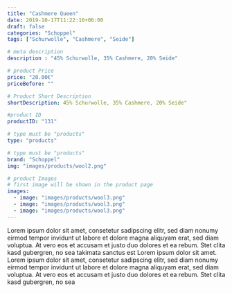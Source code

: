 ```yaml
---
title: "Cashmere Queen"
date: 2019-10-17T11:22:16+06:00
draft: false
categories: "Schoppel"
tags: ["Schurwolle", "Cashmere", "Seide"]

# meta description
description : "45% Schurwolle, 35% Cashmere, 20% Seide"

# product Price
price: "20.00€"
priceBefore: ""

# Product Short Description
shortDescription: 45% Schurwolle, 35% Cashmere, 20% Seide"

#product ID
productID: "131"

# type must be "products"
type: "products"

# type must be "products"
brand: "Schoppel"
img: "images/products/wool2.png"   

# product Images
# first image will be shown in the product page
images:
  - image: "images/products/wool3.png"
  - image: "images/products/wool3.png"
  - image: "images/products/wool3.png"
---
```


Lorem ipsum dolor sit amet, consetetur sadipscing elitr, sed diam nonumy eirmod tempor invidunt ut labore et dolore magna aliquyam erat, sed diam voluptua. At vero eos et accusam et justo duo dolores et ea rebum. Stet clita kasd gubergren, no sea takimata sanctus est Lorem ipsum dolor sit amet. Lorem ipsum dolor sit amet, consetetur sadipscing elitr, sed diam nonumy eirmod tempor invidunt ut labore et dolore magna aliquyam erat, sed diam voluptua. At vero eos et accusam et justo duo dolores et ea rebum. Stet clita kasd gubergren, no sea 
